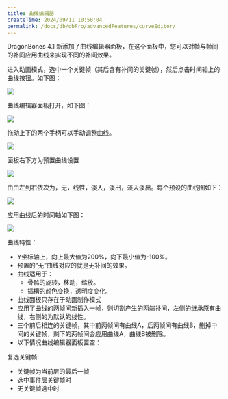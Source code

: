 ```yaml
---
title: 曲线编辑器
createTime: 2024/09/11 10:50:04
permalink: /docs/db/dbPro/advancedFeatures/curveEditor/
---
```

DragonBones 4.1 新添加了曲线编辑器面板，在这个面板中，您可以对帧与帧间的补间应用曲线来实现不同的补间效果。

进入动画模式，选中一个关键帧（其后含有补间的关键帧），然后点击时间轴上的曲线按钮。如下图：

![](p1.png)

曲线编辑器面板打开，如下图：

![](p2.png)

拖动上下的两个手柄可以手动调整曲线。

![](p3.png)

面板右下方为预置曲线设置

![](p4.png)

由由左到右依次为，无，线性，淡入，淡出，淡入淡出。每个预设的曲线图如下：

![](p5.png)

应用曲线后的时间轴如下图：

![](p6.png)

曲线特性：
* Y坐标轴上，向上最大值为200%，向下最小值为-100%。
* 预置的“无”曲线对应的就是无补间的效果。
* 曲线适用于：
    * 骨骼的旋转，移动，缩放。
    * 插槽的颜色变换，透明度变化。
* 曲线面板只存在于动画制作模式
* 应用了曲线的两帧间新插入一帧，则切割产生的两端补间，左侧的继承原有曲线，右侧的为默认的线性。
* 三个前后相连的关键帧，其中前两帧间有曲线A，后两帧间有曲线B，删掉中间的关键帧，剩下的两帧间会应用曲线A，曲线B被删除。
* 以下情况曲线编辑器面板置空：

复选关键帧:
* 关键帧为当前层的最后一帧
* 选中事件层关键帧时
* 无关键帧选中时


























